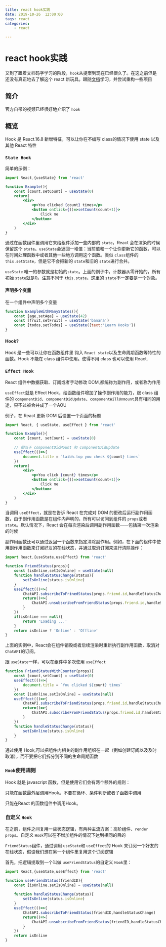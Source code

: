 ```yaml
---
title: react hook实践
date: 2019-10-26  12:00:00
tags: react
categories: 
	- react

---
```


# react hook实践

又到了跟着文档码字学习的阶段，`hook`从提案到现在已经很久了。在这之前但是还没有真正地去了解这个 react 新玩具。跟随[文档](https://react.docschina.org/docs/hooks-intro.html#gradual-adoption-strategy)学习，并尝试重构一些项目



## 简介

官方自带的视频已经很好地介绍了 `hook`



## 概览

Hook 是 React.16.8 新增特征，可以让你在不编写 class的情况下使用 state 以及其他 React 特性

### `State Hook`

简单的示例：

```jsx
import React,{useState} from 'react'

function Example(){
    const [count,setCount] = useState(0)
    return(
        <div>
            <p>You clicked {count} times</p>
            <button onClick={()=>setCount(count+1)}>
                Click me
            </button>
        </div>
    )
}
```

通过在函数组件里调用它来给组件添加一些内部的 `state`，React 会在渲染的时候保留这个 `state`。`useState`会返回一堆值：当前值和一个让你更新它的函数，可以在时间处理函数中或者其他一些地方调用这个函数。类似 `class`组件的 `this.setState`，但是它不会把新的 `state`和旧的 `state`进行合并。

`useState` 唯一的参数就是初始的`state`。上面的例子中，计数器从零开始的，所有初始 `state`就是0。注意不同于 `this.state`，这里的 `state`不一定要是一个对象。

#### 声明多个变量

在一个组件中声明多个变量

```jsx
function ExampleWithManyStates(){
    const [age,setAge] = useState(42)
    const [fruit,setFruit] = useState('banana')
    const [todos,setTodos] = useState({text:'Learn Hooks'})
}
```

#### Hook?

Hook 是一些可以让你在函数组件里 钩入 `React state`以及生命周期函数等特性的函数。Hook 不能在 class 组件中使用。使得不用 class 也可以使用 React.



### `Effect Hook`

React 组件中数据获取、订阅或者手动修改 DOM,都统称为副作用，或者称为作用

`useEffect`就是 Effect Hook，给函数组件增加了操作副作用的能力，跟 class 组件的 `componentDid`、`componentDidUpdate`、`componentWillUnmount`具有相同的用途，只不过被合并成了一个AOU



例子，在 React 更新 DOM 后设置一个页面的标题

```jsx
import React, { useState, useEffect } from 'react'

function Example(){
    const [count, setCount] = useState(0)
    
    // 相当于 componentDidMount 和 componentDidUpdate
    useEffect(()=>{
        document.title = `laibh.top you check ${count} times`
    })
    return(
        <div>
            <p>You click {count} times</p>
            <button onClick={()=>setCount(count+1)}>
                Click me
            </button>
        </div>
    )
}
```

当调用 `useEffect`，就是在告诉 React 在完成对 DOM 的更改后运行副作用函数，由于副作用函数是在组件内声明的，所有可以访问到组件的 `props`或者 `state`。默认情况下，React 会在每次渲染后调用副作用函数——包括第一次渲染的时候



副作用函数还可以通过返回一个函数来指定清除副作用。例如，在下面的组件中使用副作用函数来订阅好友的在线状态，并通过取消订阅来进行清除操作：

```jsx
import React,{useState,useEffect} from 'react'

function FriendStatus(props){
    const [isOnline,setIsOnline] = useState(null)
    function handleStatusChange(status){
        setIsOnline(status.isOnline)
    }
    useEffect(()=>{
        ChatAPI.subscribeToFrinedStatus(props.friend.id,handleStatusChange)
        return()=>{
            ChatAPI.unsubscribeFromFriendStatus(props.friend.id,handleStatusChange)
        }
    })
    if(isOnline === null){
    	return 'Loading ...'   
    }
    return isOnline ? 'Online' : 'Offline'
}
```

上面的实例中，React会在组件销毁或者后续渲染时重新执行副作用函数，取消对 `ChatAPI`的订阅。

跟 `useState`一样，可以在组件中多次使用 `useEffect`

```jsx
function FriendStatusWithCounter(props){
    const [count,setCount] = useState(0)
    useEffect(()=>{
        document.title = `You clicked ${count} times`
    })
    const [isOnline,setIsOnline] = useState(null)
    useEffect(()=>{
        ChatAPI.subscribeToFriendStatus(props.friend.id,handleStatusChange)
        return()=>{
            ChatAPI.subscribeFromFriendStatus(props.friend.id,handleStatusChange)
        }
    })
    function handleStatusChange(status){
        setIsOnline(status.isOnline)
    }
}
```

通过使用 Hook,可以把组件内相关的副作用组织在一起（例如创建订阅以及及时取消），而不要把它们拆分到不同的生命周期函数



### `Hook`使用规则

Hook 就是 javascript 函数，但是使用它们会有两个额外的规则：

只能在函数最外层调用Hook。不要在循环、条件判断或者子函数中调用

只能在React 的函数组件中调用Hook。



### 自定义 `Hook`

在之前，组件之间复用一些状态逻辑，有两种主流方案：高阶组件、`render props`。自定义 `Hook`可以在不增加组件的情况下达到相同的目的

`FriendStatus`组件，通过调用 `useState`和 `useEffect`的 Hook 来订阅一个好友的在线状态，假设我们想在另一个组件里复用这个订阅逻辑

首先，把逻辑提取到一个叫做 `useFriendStatus`的自定义 `Hook`里：

```jsx
import React,{useState,useEffect} from 'react'

function useFriendStatus(friendID){
    const [isOnline,setIsOnline] = useState(null)
    
    function handleStatusChange(status){
        setIsOnline(status.isOnline)
    }
    useEffect(()=>{
        ChatAPI.subscribeToFriendStatus(friendID,handleStatusChange)
        return()=>{
            ChatAPI.unsubscribeFromFriendStatus(friendID,handleStatusChange)
        }
    })
    return isOnline
}
```


